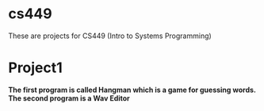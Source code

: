# cs449
These are projects for CS449 (Intro to Systems Programming)

# Project1
**The first program is called Hangman which is a game for guessing words.**
**The second program is a Wav Editor**
